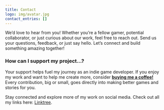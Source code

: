 ```yaml
---
title: Contact
logo: img/avatar.jpg
contact_entries: []
---
```

We’d love to hear from you! Whether you’re a fellow gamer, potential collaborator, or just curious about our work, feel free to reach out. Send us your questions, feedback, or just say hello. Let’s connect and build something amazing together!

<h3 class="f4 b lh-title mb2">How can I support my project…?</h3>

Your support helps fuel my journey as an indie game developer. If you enjoy my work and want to help me create more, consider [**buying me a coffee!** ](https://buymeacoffee.com/redping)Every contribution, big or small, goes directly into making better games and stories for you.

Stay connected and explore more of my work on social media. Check out all my links here: <a href="https://linktr.ee/RedpingGames" target="_blank">Linktree</a>.